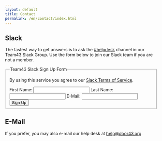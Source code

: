 ```yaml
---
layout: default
title: Contact
permalink: /en/contact/index.html
---
```


## Slack

The fastest way to get answers is to ask the [#helpdesk](https://team43.slack.com/messages/helpdesk/) channel in our Team43 Slack Group.  Use the form below to join our Slack team if you are not a member.

<script type="text/javascript">
  function disable_page() {
    var cover = document.getElementById('gray_cover');
    cover.style.display = 'inline-block';
  }

  function enable_page() {
    var cover = document.getElementById('gray_cover');
    cover.style.display = 'none';
  }

  function signUp(f) {

    var url = 'https://aj7l129x3e.execute-api.us-west-2.amazonaws.com/prod/slack_invite';
    disable_page();

    $.ajax({
        url: url,
        type: 'GET',
        data: $(f).serialize(),
        dataType: 'jsonp',
        success: function (data, status) {
            if (data['result'] === 'success') {
                alert('An invitation has been sent to your e-mail address');
            }
            else {
                alert('A problem was encountered: ' + data['message'] + '.');
            }
            enable_page();
        },
        error: function (jqXHR, textStatus, errorThrown) {
            console.log('Error: ' + textStatus + '\n' +  errorThrown);
            alert(textStatus);
            enable_page();
        }
    });

    return false;
  }
</script>
<div id="gray_cover" style="position:fixed;top:0;left:0;overflow:hidden;display:none;width:100%;height:100%;background-color:#000000;opacity:0.5;MozOpacity:0.5;z-index:150;filter:alpha(opacity=50);cursor: wait;"></div>
<form onsubmit="return signUp(this)" action="" method="POST">
    <fieldset id="slack-fields">
        <legend>Team43 Slack Sign Up Form</legend>
        <p>By using this service you agree to our <a href="/en/slack-terms-of-service/">Slack Terms of Service</a>.</p>
        <label for="first_name"><span>First Name: </span><input type="text" name="first_name" id="first_name"></label>
        <label for="last_name"><span>Last Name: </span><input type="text" name="last_name" id="last-name"></label>
        <label for="email"><span>E-Mail: </span><input type="email" name="email" id="email"></label>
        <input type="hidden" name="token" value="IByqnIF8ql+jXkKvvTQZCvc32RH2K2jKxRyy3kKHGrjtj+q9XXFfVGyqWS8lzneylw==">
        <button type="submit">Sign Up</button>
    </fieldset>
</form>

## E-Mail

If you prefer, you may also e-mail our help desk at [help@door43.org][help-mail].

[help-mail]: mailto:help@door43.org "help@door43.org"
